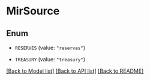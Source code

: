 # MirSource

## Enum


* `RESERVES` (value: `"reserves"`)

* `TREASURY` (value: `"treasury"`)


[[Back to Model list]](../README.md#documentation-for-models) [[Back to API list]](../README.md#documentation-for-api-endpoints) [[Back to README]](../README.md)


